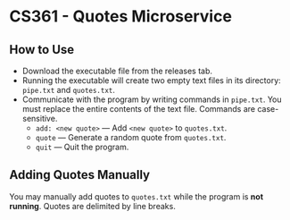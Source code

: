 # CS361 - Quotes Microservice

## How to Use
- Download the executable file from the releases tab.
- Running the executable will create two empty text files in its directory: `pipe.txt` and `quotes.txt`.
- Communicate with the program by writing commands in `pipe.txt`. You must replace the entire contents of the text file. Commands are case-sensitive.
  - `add: <new quote>` — Add `<new quote>` to `quotes.txt`.
  - `quote` — Generate a random quote from `quotes.txt`.
  - `quit` — Quit the program.

## Adding Quotes Manually
You may manually add quotes to `quotes.txt` while the program is **not running**. Quotes are delimited by line breaks.
